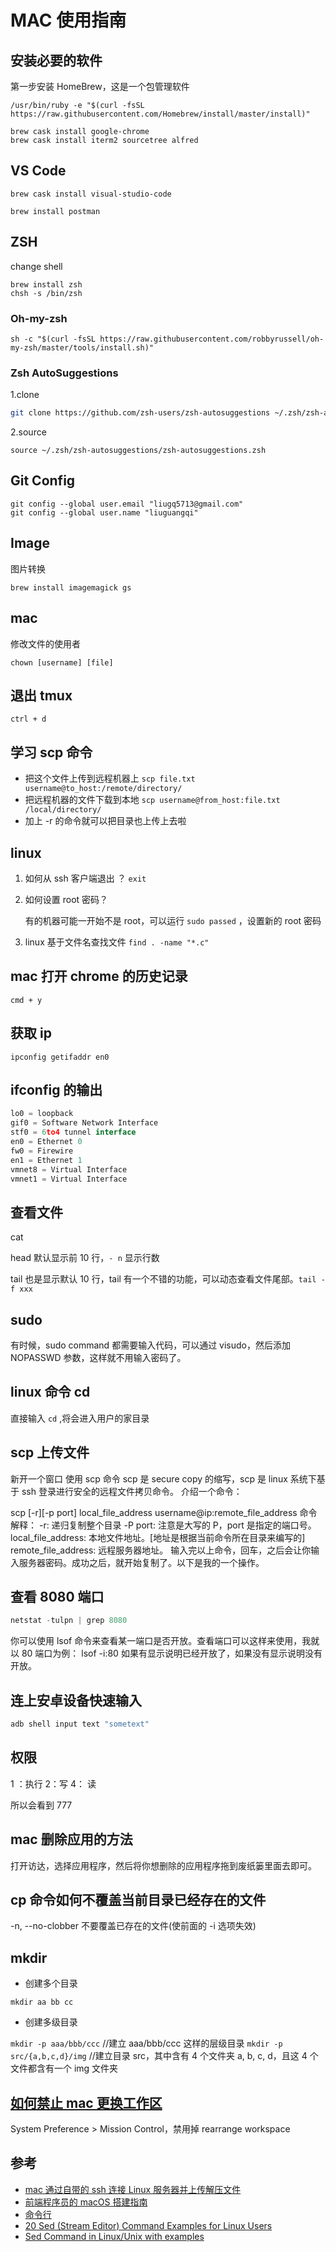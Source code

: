# MAC 使用指南

## 安装必要的软件

第一步安装 HomeBrew，这是一个包管理软件

```
/usr/bin/ruby -e "$(curl -fsSL https://raw.githubusercontent.com/Homebrew/install/master/install)"
```

```
brew cask install google-chrome
brew cask install iterm2 sourcetree alfred
```

## VS Code

```
brew cask install visual-studio-code
```

```
brew install postman
```

## ZSH

change shell

```
brew install zsh
chsh -s /bin/zsh
```

### Oh-my-zsh

```
sh -c "$(curl -fsSL https://raw.githubusercontent.com/robbyrussell/oh-my-zsh/master/tools/install.sh)"
```

### Zsh AutoSuggestions

1.clone

```bash
git clone https://github.com/zsh-users/zsh-autosuggestions ~/.zsh/zsh-autosuggestions
```

2.source

```
source ~/.zsh/zsh-autosuggestions/zsh-autosuggestions.zsh
```

## Git Config

```
git config --global user.email "liugq5713@gmail.com"
git config --global user.name "liuguangqi"
```

## Image

图片转换

```
brew install imagemagick gs
```

## mac

修改文件的使用者

`chown [username] [file]`

## 退出 tmux

`ctrl + d`

## 学习 scp 命令

- 把这个文件上传到远程机器上 `scp file.txt username@to_host:/remote/directory/`
- 把远程机器的文件下载到本地 `scp username@from_host:file.txt /local/directory/`
- 加上 -r 的命令就可以把目录也上传上去啦

## linux

1. 如何从 ssh 客户端退出 ？ `exit`

2. 如何设置 root 密码？

   有的机器可能一开始不是 root，可以运行 `sudo passed` ，设置新的 root 密码

3. linux 基于文件名查找文件
   `find . -name "*.c"`

## mac 打开 chrome 的历史记录

`cmd + y`

## 获取 ip

`ipconfig getifaddr en0`

## ifconfig 的输出

```js
lo0 = loopback
gif0 = Software Network Interface
stf0 = 6to4 tunnel interface
en0 = Ethernet 0
fw0 = Firewire
en1 = Ethernet 1
vmnet8 = Virtual Interface
vmnet1 = Virtual Interface
```

## 查看文件

cat

head 默认显示前 10 行，`- n` 显示行数

tail 也是显示默认 10 行，tail 有一个不错的功能，可以动态查看文件尾部。`tail -f xxx`

## sudo

有时候，sudo command 都需要输入代码，可以通过 visudo，然后添加 NOPASSWD 参数，这样就不用输入密码了。

## linux 命令 cd

直接输入 `cd` ,将会进入用户的家目录

## scp 上传文件

新开一个窗口 使用 scp 命令
scp 是 secure copy 的缩写，scp 是 linux 系统下基于 ssh 登录进行安全的远程文件拷贝命令。
介绍一个命令：

scp [-r][-p port] local_file_address username@ip:remote_file_address
命令解释：
-r: 递归复制整个目录
-P port: 注意是大写的 P，port 是指定的端口号。
local_file_address: 本地文件地址。[地址是根据当前命令所在目录来编写的]
remote_file_address: 远程服务器地址。
输入完以上命令，回车，之后会让你输入服务器密码。成功之后，就开始复制了。以下是我的一个操作。

## 查看 8080 端口

```js
netstat -tulpn | grep 8080
```

你可以使用 lsof 命令来查看某一端口是否开放。查看端口可以这样来使用，我就以 80 端口为例：
lsof -i:80
如果有显示说明已经开放了，如果没有显示说明没有开放。

## 连上安卓设备快速输入

```js
adb shell input text "sometext"
```

## 权限

1 ：执行
2：写
4： 读

所以会看到 777

## mac 删除应用的方法

打开访达，选择应用程序，然后将你想删除的应用程序拖到废纸篓里面去即可。

## cp 命令如何不覆盖当前目录已经存在的文件

-n, --no-clobber 不要覆盖已存在的文件(使前面的 -i 选项失效)

## mkdir

- 创建多个目录

`mkdir aa bb cc`

- 创建多级目录

`mkdir -p aaa/bbb/ccc` //建立 aaa/bbb/ccc 这样的层级目录
`mkdir -p src/{a,b,c,d}/img` //建立目录 src，其中含有 4 个文件夹 a, b, c, d，且这 4 个文件都含有一个 img 文件夹

## [如何禁止 mac 更换工作区](https://www.zhihu.com/question/49530172)

System Preference > Mission Control，禁用掉 rearrange workspace

## 参考

- [mac 通过自带的 ssh 连接 Linux 服务器并上传解压文件](http://weiqinl.com/2018/01/27/mac%E9%80%9A%E8%BF%87%E8%87%AA%E5%B8%A6%E7%9A%84ssh%E8%BF%9E%E6%8E%A5Linux%E6%9C%8D%E5%8A%A1%E5%99%A8%E5%B9%B6%E4%B8%8A%E4%BC%A0%E8%A7%A3%E5%8E%8B%E6%96%87%E4%BB%B6/)
- [前端程序员的 macOS 搭建指南](https://github.com/phodal/setup.guide)
- [命令行](https://github.com/jlevy/the-art-of-command-line/blob/master/README-zh.md)
- [20 Sed (Stream Editor) Command Examples for Linux Users](https://www.linuxtechi.com/20-sed-command-examples-linux-users/)
- [Sed Command in Linux/Unix with examples](https://www.geeksforgeeks.org/sed-command-in-linux-unix-with-examples/)
